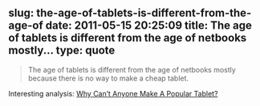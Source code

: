 slug: the-age-of-tablets-is-different-from-the-age-of
date: 2011-05-15 20:25:09
title: The age of tablets is different from the age of netbooks mostly...
type: quote
---

> The age of tablets is different from the age of netbooks mostly because there is no way to make a cheap tablet.

Interesting analysis: [Why Can’t Anyone Make A Popular Tablet?](http://www.crunchgear.com/2011/04/28/why-cant-anyone-make-a-popular-tablet/)
